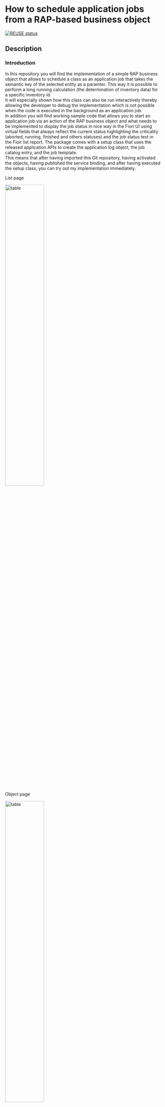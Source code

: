 # How to schedule application jobs from a RAP-based business object

<!--- Register repository https://api.reuse.software/register, then add REUSE badge:
[![REUSE status](https://api.reuse.software/badge/github.com/SAP-samples/REPO-NAME)](https://api.reuse.software/info/github.com/SAP-samples/REPO-NAME)
-->

[![REUSE status](https://api.reuse.software/badge/github.com/SAP-samples/abap-platform-application-jobs)](https://api.reuse.software/info/github.com/SAP-samples/abap-platform-application-jobs)

## Description

### Introduction

In this repository you will find the implementation of a simple RAP business object that allows to schedule a class as an application job that takes the semantic key of the selected entity as a paramter. This way it is possible to perform a long running calculation (the determination of inventory data) for a specific inventory id.  
It will especially shown how this class can also be run interactively thereby allowing the developer to debug the implementation which is not possible when the code is executed in the background as an application job.  
In addition you will find working sample code that allows you to start an application job via an action of the RAP business object and what needs to be implemented to display the job status in nice way in the Fiori UI using virtual fields that always reflect the current status highlighting the criticality (aborted, running, finished and others statuses) and the job status text in the Fioir list report.
The package comes with a setup class that uses the released application APIs to create the application log object, the job catalog entry, and the job template.  
This means that after having imported this Git repository, having activated the objects, having published the service binding, and after having executed the setup class, you can try out my implementation immediately.

List page

 <img src="images/z_demo_appl_jobs_000.png" alt="table" width="50%">
 
 Object page   
 
 <img src="images/z_demo_appl_jobs_010.png" alt="table" width="50%">     
 
 Object page with Application Log Support   
 
 <img src="images/JobLog Application Log.png" alt="table" width="50%">
 

### Job scheduling support 

#### Implementing the class that runs as an application job

A class that can be started as an application job must implement the following two interfaces: 
- if_apj_rt_exec_object~execute
- if_apj_dt_exec_object~get_parameters
Both interfaces come with only one method _execute( )_ and _get_parameters( )_ that must be implemented each.  
In addition we used the interface _IF_OO_ADT_CLASSRUN_ which allows you to run it interactively using the _main()_ method. 
Alternatively the code will write the output to the application log.

##### add_text_to_app_log_or_console( )
This method takes a character string of length 200 as a parameter which is either sent to the console window or written to the application log depending on whether the class has been started interactively via pressing F9 or whether it has been scheduled as a background job so that the method _execute( )_ will be called.

##### if_oo_adt_classrun~main( )
The interface _if_oo_adt_classrun_ is used to make the live of the developer easier when implementing the business logic. This is because it allows to run the class interactively when pressing F9. 
Within our main( ) method the execute( ) method is called and certain default values are passed. The output via the out object is wrapped in the method add_text_to_app_log_or_console( ) which either writes the string that it passed to the console window or to the application log depending on whether the class has been started to run interactively via F9 or whether it has been scheduled application job in the background. 

##### if_apj_rt_exec_object~execute( )
This method is actually called when the application job is started by the framework. Parameters can either be passed when using the released application job scheduling API directly or by selecting an appropriate application job template or as a fallback by running the method if_apj_dt_exec_object~get_parameters( ) that returns the type of parameters alongside with default values if returning such default values have been implemented.


##### if_apj_dt_exec_object~get_parameters( )
This method plays a similar part as the select option part of classic ABAP report. It defines on the one hand which parameters are expected by our class as parameters and it allows the developer to define certain default values that are being returned if no data is passed when the job has been scheduled.


#### application log, job catalog entry and jop template

In order to schedule our class as an application job we have to create a job catalog entry and a job template.
And to be able to write the output of your class to ab application log we also have to create an application log object if there is no existing application log object that shall be reused.  
All three objects are being created by the setup class **zapp_cl_demo_01_setup**.   
Alternatively it is possible to create those objects manually using the appropriate json based editors.  
After an application job has been started an after it has been scheduled the job status and the job log can be checked using the administrative job scheduling app.  
(it has to be checked why a developer can run the application jobs of the RAP generator)

#### RAP business object   

So far it is only possible to call the job scheduling API ``CL_APJ_RT_API=>SCHEDULE_JOB`` within the additional save phase. As a result the **jobname** and **jobcount** are only available in the additional save phase but not in the interaction phase. As a result one has to update the table of the business object with these values during the additional save phase. However, at this point in time the business data cannot be changed anymore.   

When the job scheduling API would be called already during the interaction phase the problem can occur that implicit database commits are triggered. An example would be a remote API call or triggering the action to save draft data. Afterwards it would still be possible that a validation fails so that the business object still resides in an inconsistent state. However because of the implicit database commits mentioned above the application job would have been scheduled.

In an upcoming version of the job scheduling API it will thus be possible to generate a valid jobname and jobcount beforehand. 

The jobname and jobcount that are retrieved using this API call can then during the interaction phase be stored into the transaction buffer of your business object. The data can then later be used to call the job scheduling API ``CL_APJ_RT_API=>SCHEDULE_JOB`` within the additional save phase.

##### Start the application job via an action

When executing the action ``calculateInventory`` the flag ``ScheduleJob`` is set in the transactional buffer that an application job should be scheduled.

<pre>

   LOOP AT inventories INTO DATA(inventory).
      CLEAR update_line.
      update_line-%key = inventory-%key.
      update_line-ScheduleJob =  abap_true.
      APPEND update_line TO update.
    ENDLOOP.

    MODIFY ENTITIES OF ZAPPR_InventoryTP_01 IN LOCAL MODE
         ENTITY Inventory
           UPDATE FIELDS (
                          ScheduleJob
                          ) WITH update
        REPORTED reported
        FAILED failed
        MAPPED mapped.

</pre>

When the validations have been successfull and the save sequence is reached the code checks if the ``ScheduleJob`` flag is set. If yes the job is scheduled and the return parameters ``jobname`` and ``jobcount`` are stored into the database table ``zapp_inven_01`` of our RAP business object.

<pre>

    LOOP AT update-inventory INTO DATA(update_inventory)
            WHERE ScheduleJob = abap_true AND
                  %control-ScheduleJob = if_abap_behv=>mk-on.

      TRY.

          job_start_info-start_immediately = abap_true.

          job_parameter-name = zapp_cl_demo_01=>selection_name . "'INVENT'.
          range_value-sign = 'I'.
          range_value-option = 'EQ'.
          range_value-low = update_inventory-uuid.
          APPEND range_value TO job_parameter-t_value.
          APPEND job_parameter TO job_parameters.


          cl_apj_rt_api=>schedule_job(
              EXPORTING
              iv_job_template_name = job_template_name
              iv_job_text = |Calculate inventory of { update_inventory-ProductID }|
              is_start_info = job_start_info
              it_job_parameter_value = job_parameters
              IMPORTING
              ev_jobname  = job_name
              ev_jobcount = job_count
              ).

          UPDATE zapp_inven_01 SET job_count = @job_count , job_name = @job_name WHERE uuid = @update_inventory-uuid.

   CATCH cx_apj_rt INTO DATA(job_scheduling_error).
   
   " some error handling
   
   ENDTRY.

</pre>

##### Display the job status via virtual elements

Since the values ``jobname`` and ``jobcount`` have been persisted in the database table it is possible to display the status of application job using virtual fields. 
These fields contain the job status (for example **'F'** for finished) and the appropriate text. In addition the criticality is calculated and used to show the text in the appropriate colours. (green for finished, red for aborted and orange for running).  

<pre>
 IF <fs_original_data>-jobname IS NOT INITIAL AND <fs_original_data>-jobcount IS NOT INITIAL.

            cl_apj_rt_api=>get_job_status(
              EXPORTING
                iv_jobname  = <fs_original_data>-JobName
                iv_jobcount = <fs_original_data>-JobCount
              IMPORTING
                ev_job_status = JobStatus
                ev_job_status_text = jobstatustext
              ).

            <fs_original_data>-JobStatus = jobstatus.
            <fs_original_data>-JobStatusText = jobstatustext.

            CASE jobstatus.
              WHEN 'F'. "Finished
                <fs_original_data>-JobStatusCriticality = 3.
              WHEN 'A'. "Aborted
                <fs_original_data>-JobStatusCriticality = 1.
              WHEN 'R'. "Running
                <fs_original_data>-JobStatusCriticality = 2.
              WHEN OTHERS.
                <fs_original_data>-JobStatusCriticality = 0.
            ENDCASE.

          ENDIF.


</pre>


### Adding support to display the application log  

#### Custom entity

The application log can be read using the api ``cl_bali_log_db`` using the handle of the application log that was stored in our sample application in the save sequence when the job was scheduled. The application log is retrieved using the following coding:   

<pre>
  DATA(l_log) = cl_bali_log_db=>get_instance( )->load_log( handle = l_handle 
                                                           read_only_header = abap_true ).  
  DATA(log_items) = l_log->get_all_items( ).  
</pre>

The custom entity is defined as follows and used the log handle and the item number as its key fields:   

<pre>
@EndUserText.label: 'RAP Generator - Application Log'
@ObjectModel.query.implementedBy: 'ABAP:ZAPP_CL_SHOW_APPL_LOG'

@UI: {
    headerInfo: {
    typeName: 'AppLogEntry',
    typeNamePlural: 'AppLogEntries'},
    presentationVariant: [{
    maxItems: 20,
    visualizations: [{type: #AS_LINEITEM}]
    }]
    }

define custom entity ZAPPI_appl_log 
{

  key Log_handle      : balloghndl;
      @UI.lineItem    : [ {
      position        : 10 ,
      importance      : #HIGH,
      label           : 'Log item number'  } ]
      @UI.identification: [ {
      position        : 10 ,
      importance      : #HIGH,
      label           : 'Log item number'  } ]
      @EndUserText.label: 'Logitemnumber'
      @UI.selectionField: [ { position: 20 } ]
  key Log_item_number : balmnr;

      @UI.lineItem    : [ {
          position    : 10 ,
          importance  : #HIGH,
          criticality : 'criticality',
          label       : 'Severity'  } ]

      severity        : symsgty;
      category        : abap.char(1);
      criticality     : abap.int1;
      @UI.lineItem    : [ {
      position        : 90 ,
      importance      : #HIGH,
      label           : 'Detail level'  } ]
      @UI.identification: [ {
      position        : 90 ,
      importance      : #HIGH,
      label           : 'Detail level'  } ]
      detail_level    : ballevel;
      timestamp       : abap.utclong;
      @UI.lineItem    : [ {
      position        : 100 ,
      importance      : #HIGH,
      label           : 'Message text'  } ]
      @UI.identification: [ {
      position        : 100 ,
      importance      : #HIGH,
      label           : 'Message text'  } ]
      message_text    : abap.sstring( 512 );

}
</pre>

The content of the custom entity can be displayed by adding an association into the root entity of our RAP BO.  

<pre>
define root view entity ZAPPR_InventoryTP_01
  as select from zapp_inven_01
   association [0..*] to ZAPPI_appl_log as _ApplicationLog     on $projection.LogHandle = _ApplicationLog.Log_handle
</pre>

and by adding appropriate ``@UI.facet`` entries in the meta data extension file of the root entity of our RAP business object.

<pre>   

  @UI.facet: [ 
  ...
  ,
  {
        id: 'idApplicationLogItem',
        type: #LINEITEM_REFERENCE,
        label: 'Application Log',
        position: 25 ,
        targetElement: '_ApplicationLog'
      }
  ]
</pre>

### Authorization checks

Scheduling an application job as well as reading an application log requires that the user has appropriate authorizations.  

#### Application Job   

Creating the application log catalog entry and application log template entry generates an IAM App in Steampunk that has to be assigned to a business catalog which has to be assigned via a role to the end user that shall schedule the application job.

#### Application log  

Reading the application log using the aforementioned API requires that the user has an authorization based on the authorization object ``S_APPL_LOG``.   
The setup class for this sample application creates an applicaiton log object with the name ``ZAPP_DEMO_01_LOG`` and a a sub object ``ZAPP_DEMO_01_SUB``.  



## Requirements

- ABAP Platform 2021 and higher  
- SAP BTP, ABAP Environment  
- SAP S/4HANA, ABAP Environment  

## Download and Installation

- Create a package, e.g. Z_DEMO_APPL_JOBS 
- Link the URL of this repo with the package that you have created beforehand
- Pull the content of this repository
- Activate all changes
- Run the setup class ``zapp_cl_demo_01_setup``  
- Publish the service bindings ``ZAPPUI_INVENTORY_O4_01`` or ``ZAPPUI_INVENTORY_O2_01``   

## Known Issues
<!-- You may simply state "No known issues. -->

## How to obtain support
[Create an issue](https://github.com/SAP-samples/<repository-name>/issues) in this repository if you find a bug or have questions about the content.
 
For additional support, [ask a question in SAP Community](https://answers.sap.com/questions/ask.html).

## Contributing
If you wish to contribute code, offer fixes or improvements, please send a pull request. Due to legal reasons, contributors will be asked to accept a DCO when they create the first pull request to this project. This happens in an automated fashion during the submission process. SAP uses [the standard DCO text of the Linux Foundation](https://developercertificate.org/).

## License
Copyright (c) 2022 SAP SE or an SAP affiliate company. All rights reserved. This project is licensed under the Apache Software License, version 2.0 except as noted otherwise in the [LICENSE](LICENSE) file.
